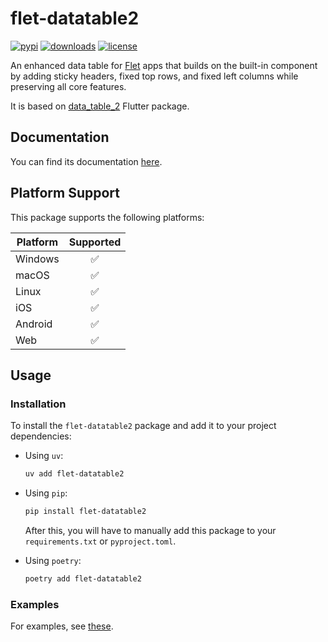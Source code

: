 # flet-datatable2

[![pypi](https://img.shields.io/pypi/v/flet-datatable2.svg)](https://pypi.python.org/pypi/flet-datatable2)
[![downloads](https://static.pepy.tech/badge/flet-datatable2/month)](https://pepy.tech/project/flet-datatable2)
[![license](https://img.shields.io/github/license/flet-dev/flet-datatable2.svg)](https://github.com/flet-dev/flet-datatable2/blob/main/LICENSE)

An enhanced data table for [Flet](https://flet.dev) apps that builds on the built-in component by adding sticky headers,
fixed top rows, and fixed left columns while preserving all core features.

It is based on [data_table_2](https://pub.dev/packages/data_table_2) Flutter package.

## Documentation

You can find its documentation [here](https://flet-dev.github.io/flet-datatable2).

## Platform Support

This package supports the following platforms:

| Platform | Supported |
|----------|:---------:|
| Windows  |     ✅     |
| macOS    |     ✅     |
| Linux    |     ✅     |
| iOS      |     ✅     |
| Android  |     ✅     |
| Web      |     ✅     |

## Usage

### Installation

To install the `flet-datatable2` package and add it to your project dependencies:

- Using `uv`:
    ```bash
    uv add flet-datatable2
    ```

- Using `pip`:
    ```bash
    pip install flet-datatable2
    ```
    After this, you will have to manually add this package to your `requirements.txt` or `pyproject.toml`.

- Using `poetry`:
    ```bash
    poetry add flet-datatable2
    ```

### Examples

For examples, see [these](./examples).
